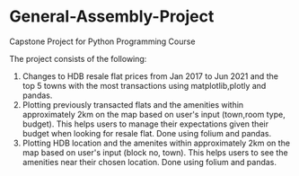 # General-Assembly-Project
Capstone Project for Python Programming Course

The project consists of the following:
1. Changes to HDB resale flat prices from Jan 2017 to Jun 2021 and the top 5 towns with the most transactions using matplotlib,plotly and pandas.
2. Plotting previously transacted flats and the amenities within approximately 2km on the map based on user's input (town,room type, budget). This helps users to manage their expectations given their budget when looking for resale flat. Done using folium and pandas. 
3. Plotting HDB location and the amenites within approximately 2km on the map based on user's input (block no, town). This helps users to see the amenities near their chosen location. Done using folium and pandas. 
